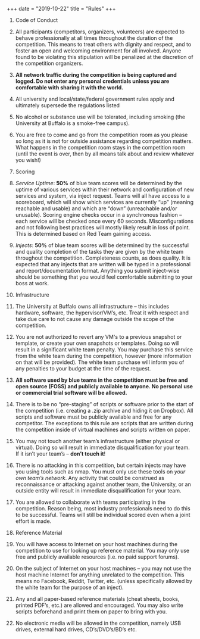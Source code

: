 +++
date = "2019-10-22"
title = "Rules"
+++

1. Code of Conduct
  1. All participants (competitors, organizers, volunteers) are expected to behave
professionally at all times throughout the duration of the competition. This means
to treat others with dignity and respect, and to foster an open and welcoming
environment for all involved. Anyone found to be violating this stipulation will be
penalized at the discretion of the competition organizers.

  2. **All network traffic during the competition is being captured and logged.
  Do not enter any personal credentials unless you are comfortable with sharing it with the world.**

  3. All university and local/state/federal government rules apply and ultimately
supersede the regulations listed

  4. No alcohol or substance use will be tolerated, including smoking (the University at
Buffalo is a smoke-free campus).

  5. You are free to come and go from the competition room as you please so long as it is
not for outside assistance regarding competition matters. What happens in the
competition room stays in the competition room (until the event is over, then by all
means talk about and review whatever you wish!)

2. Scoring
  1. _Service Uptime_: **50%** of blue team scores will be determined by the uptime of various services within their network and configuration of new services and system, via inject request. ​Teams will all have access to a scoreboard, which will show which services are currently “up” (meaning reachable and usable) and which are “down” (unreachable and/or unusable). Scoring engine checks occur in a synchronous fashion – each service will be checked once every 60 seconds. Misconfigurations and not following best practices will mostly likely result in loss of point. This is determined based on Red Team gaining access.

  2. _Injects_: **50%** of blue team scores will be determined by the successful and quality completion of the tasks they are given by the white team throughout the competition. Completeness counts, as does quality. It is expected that any injects that are written will be typed in a professional and report/documentation format. Anything you submit inject-wise should be something that you would feel comfortable submitting to your boss at work.

 
3. Infrastructure
  1. The University at Buffalo owns all infrastructure – this includes hardware, software,
the hypervisor/VM’s, etc. Treat it with respect and take due care to not cause any
damage outside the scope of the competition.

  2. You are not authorized to revert any VM's to a previous snapshot or template, or
create your own snapshots or templates. Doing so will result in a significant white
team penalty. You may purchase this service from the white team during the
competition, however (more information on that will be provided). The white team
purchase will inform you of any penalties to your budget at the time of the request.

  3. **All software used by blue teams in the competition must be free and open
source (FOSS) and publicly available to anyone. No personal use or
commercial trial software will be allowed.**

  4. There is to be no “pre-staging” of scripts or software prior to the start of the
competition (i.e. creating a .zip archive and hiding it on Dropbox). All scripts and
software must be publicly available and free for any competitor. The exceptions to
this rule are scripts that are written during the competition inside of virtual
machines and scripts written on paper.

  5. You may not touch another team’s infrastructure (either physical or virtual). Doing
so will result in immediate disqualification for your team. If it isn’t your team’s –
**don’t touch it**!

  6. There is no attacking in this competition, but certain injects may have you using
tools such as nmap. You must only use these tools on _your own team’s network_. Any
activity that could be construed as reconnaissance or attacking against another
team, the University, or an outside entity will result in immediate disqualification
for your team.

  7. You are allowed to collaborate with teams participating in the competition. Reason
being, most industry professionals need to do this to be successful. Teams will still
be individual scored even when a joint effort is made.

4. Reference Material
  1. You will have access to Internet on your host machines during the competition to
use for looking up reference material. You may only use free and publicly
available resources (i.e. no paid support forums).

  2. On the subject of Internet on your host machines – you may not use the host
machine Internet for anything unrelated to the competition. This means no
Facebook, Reddit, Twitter, etc. (unless specifically allowed by the white team for the
purpose of an inject).

  3. Any and all paper-based reference materials (cheat sheets, books, printed PDF’s,
etc.) are allowed and encouraged. You may also write scripts beforehand and print
them on paper to bring with you.

  4. No electronic media will be allowed in the competition, namely USB drives, external
hard drives, CD’s/DVD’s/BD’s etc.
